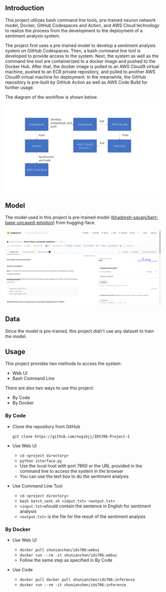 ## Introduction

This project utilizes bash command line tools, pre-trained neuron network model, Docker, GitHub Codespaces and Action, and AWS Cloud technology to realize the process from the development to the deployment of a sentiment analysis system.

The project first uses a pre-trained model to develop a sentiment analysis system on GitHub Codespaces. Then, a bash command line tool is developed to provide access to the system. Next, the system as well as the command line tool are containerized to a docker image and pushed to the Docker Hub. After that, the docker image is pulled to an AWS Cloud9 virtual machine, pushed to an ECR private repository, and pulled to another AWS Cloud9 virtual machine for deployment. In the meanwhile, the GitHub repository is pre-built by GitHub Action as well as AWS Code Build for further usage.

The diagram of the workflow is shown below.

![Diagram](images/Diagram.png)

## Model

The model used in this project is pre-trained model ([bhadresh-savani/bert-base-uncased-emotion](https://huggingface.co/bhadresh-savani/bert-base-uncased-emotion/commit/7aae928255cef4d964f6623ba6631eff7c360634)) from hugging-face.

![Model](images/Model.png)



## Data

Since the model is pre-trained, this project didn't use any dataset to train the model.



## Usage

This project provides two methods to access the system:

- Web UI
- Bash Command Line

There are also two ways to use this project:

- By Code
- By Docker

### By Code

- Clone the repository from GitHub

  `git clone https://github.com/nogibjj/IDS706-Project-2`

- Use Web UI

  - `cd <project directory>`
  - `python interface.py`
  - Use the local host with port 7860 or the URL provided in the command line to access the system in the browser
  - You can use the text box to do the sentiment analysis

- Use Command Line Tool

  - `cd <project directory>`
  - `bash batch_sent.sh <input.txt> <output.txt>`
  - `<input.txt>`should contain the sentence in English for sentiment analysis
  - `<output.txt>` is the file for the result of the sentiment analysis

### By Docker

- Use Web UI

  - `docker pull shunianchen/ids706:webui`
  - `docker run --rm -it shunianchen/ids706:webui`
  - Follow the same step as specified in By Code

- Use Code

  - `docker pull docker pull shunianchen/ids706:inference`
  - `docker run --rm -it shunianchen/ids706:inference`

  



